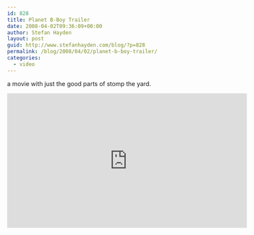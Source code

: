 ```yaml
---
id: 828
title: Planet B-Boy Trailer
date: 2008-04-02T09:36:09+00:00
author: Stefan Hayden
layout: post
guid: http://www.stefanhayden.com/blog/?p=828
permalink: /blog/2008/04/02/planet-b-boy-trailer/
categories:
  - video
---
```

a movie with just the good parts of stomp the yard.

<iframe width="560" height="315" src="http://www.youtube.com/v/PpntYFfVoQU&hl=en" title="YouTube video player" frameborder="0" allow="accelerometer; autoplay; clipboard-write; encrypted-media; gyroscope; picture-in-picture" allowfullscreen></iframe>